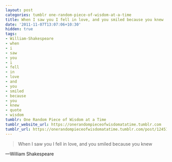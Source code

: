 ```yaml
---
layout: post
categories: tumblr one-random-piece-of-wisdom-at-a-time
title: When I saw you I fell in love, and you smiled because you knew
date: '2011-11-07T13:07:06+10:30'
hidden: true
tags:
- William-Shakespeare
- when
- i
- saw
- you
- i
- fell
- in
- love
- and
- you
- smiled
- because
- you
- knew
- quote
- wisdom
tumblr: One Random Piece of Wisdom at a Time
tumblr_website_url: https://onerandompieceofwisdomatatime.tumblr.com
tumblr_url: https://onerandompieceofwisdomatatime.tumblr.com/post/12451671795/when-i-saw-you-i-fell-in-love-and-you-smiled
---
```

> When I saw you I fell in love, and you smiled because you knew

—William&nbsp;Shakespeare&nbsp;

